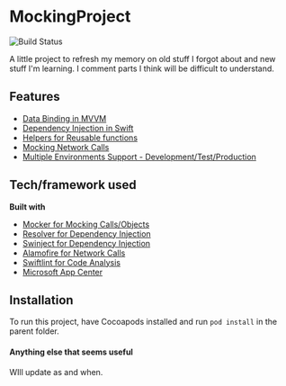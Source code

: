 # MockingProject

![Build Status](https://build.appcenter.ms/v0.1/apps/d53174af-00c0-42be-bdb8-d6ed8916fc9d/branches/development/badge)

A little project to refresh my memory on old stuff I forgot about and new stuff I'm learning. I comment parts I think will be difficult to understand.

## Features
  - [Data Binding in MVVM](https://github.com/FitzAfful/MockingProject/blob/master/MockingProject/Modules/DataBinding)
  - [Dependency Injection in Swift](https://github.com/FitzAfful/MockingProject/blob/master/MockingProject/Modules/DependencyInjection)
  - [Helpers for Reusable functions](https://github.com/FitzAfful/MockingProject/blob/master/MockingProject/Helpers/EnvironmentalHelpers.swift)
  - [Mocking Network Calls](https://github.com/FitzAfful/MockingProject/blob/master/MockingProjectTests/APIManagerTests.swift)
  - [Multiple Environments Support - Development/Test/Production](https://github.com/FitzAfful/MockingProject/blob/master/MockingProject/Helpers/EnvironmentalHelpers.swift)

## Tech/framework used
<b>Built with</b>
  - [Mocker for Mocking Calls/Objects](https://github.com/WeTransfer/Mocker)
  - [Resolver for Dependency Injection](https://github.com/hmlongco/Resolver)
  - [Swinject for Dependency Injection](https://github.com/Swinject/Swinject)
  - [Alamofire for Network Calls](https://github.com/Alamofire/Alamofire)
  - [Swiftlint for Code Analysis](https://github.com/realm/SwiftLint)
  - [Microsoft App Center](https://appcenter.ms)

## Installation
To run this project, have Cocoapods installed and run `pod install` in the parent folder.

#### Anything else that seems useful
WIll update as and when.
